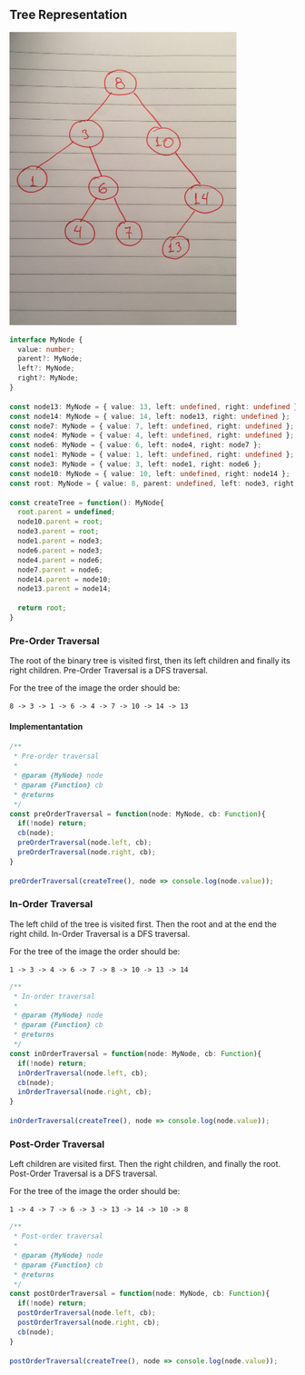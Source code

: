 ## Tree Representation

<img src="../images/tree2.jpg" alt="Drawing" style="width: 400px;"/>

```ts
interface MyNode {
  value: number;
  parent?: MyNode;
  left?: MyNode;
  right?: MyNode;
}

const node13: MyNode = { value: 13, left: undefined, right: undefined };
const node14: MyNode = { value: 14, left: node13, right: undefined };
const node7: MyNode = { value: 7, left: undefined, right: undefined };
const node4: MyNode = { value: 4, left: undefined, right: undefined };
const node6: MyNode = { value: 6, left: node4, right: node7 };
const node1: MyNode = { value: 1, left: undefined, right: undefined };
const node3: MyNode = { value: 3, left: node1, right: node6 };
const node10: MyNode = { value: 10, left: undefined, right: node14 };
const root: MyNode = { value: 8, parent: undefined, left: node3, right: node10 };

const createTree = function(): MyNode{
  root.parent = undefined;
  node10.parent = root;
  node3.parent = root;
  node1.parent = node3;
  node6.parent = node3;
  node4.parent = node6;
  node7.parent = node6;
  node14.parent = node10;
  node13.parent = node14;

  return root;
}
```

### Pre-Order Traversal

The root of the binary tree is visited first, then its left children and finally its right children. Pre-Order Traversal is a DFS traversal.

For the tree of the image the order should be:

`8 -> 3 -> 1 -> 6 -> 4 -> 7 -> 10 -> 14 -> 13`

#### Implementantation


```ts
/**
 * Pre-order traversal
 *
 * @param {MyNode} node
 * @param {Function} cb
 * @returns
 */
const preOrderTraversal = function(node: MyNode, cb: Function){
  if(!node) return;
  cb(node);
  preOrderTraversal(node.left, cb);
  preOrderTraversal(node.right, cb);
}

preOrderTraversal(createTree(), node => console.log(node.value));
```

### In-Order Traversal

The left child of the tree is visited first. Then the root and at the end the right child. In-Order Traversal is a DFS traversal.

For the tree of the image the order should be:

`1 -> 3 -> 4 -> 6 -> 7 -> 8 -> 10 -> 13 -> 14`

```ts
/**
 * In-order traversal
 *
 * @param {MyNode} node
 * @param {Function} cb
 * @returns
 */
const inOrderTraversal = function(node: MyNode, cb: Function){
  if(!node) return;
  inOrderTraversal(node.left, cb);
  cb(node);
  inOrderTraversal(node.right, cb);
}

inOrderTraversal(createTree(), node => console.log(node.value));
```

### Post-Order Traversal

Left children are visited first. Then the right children, and finally the root.
Post-Order Traversal is a DFS traversal.

For the tree of the image the order should be:

`1 -> 4 -> 7 -> 6 -> 3 -> 13 -> 14 -> 10 -> 8`

```ts
/**
 * Post-order traversal
 *
 * @param {MyNode} node
 * @param {Function} cb
 * @returns
 */
const postOrderTraversal = function(node: MyNode, cb: Function){
  if(!node) return;
  postOrderTraversal(node.left, cb);
  postOrderTraversal(node.right, cb);
  cb(node);
}

postOrderTraversal(createTree(), node => console.log(node.value));
```